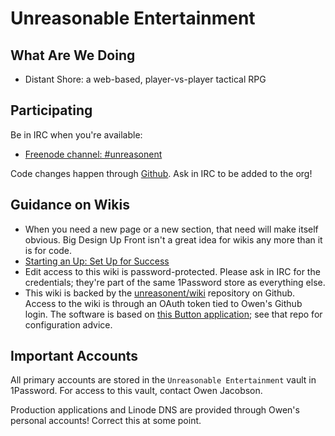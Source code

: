 # Unreasonable Entertainment

## What Are We Doing

* Distant Shore: a web-based, player-vs-player tactical RPG

## Participating

Be in IRC when you're available:

* [Freenode channel: #unreasonent](irc://irc.freenode.org/#unreasonent)

Code changes happen through [Github](https://github.com/unreasonent/). Ask in IRC to be added to the org!

## Guidance on Wikis

* When you need a new page or a new section, that need will make itself obvious. Big Design Up Front isn't a great idea for wikis any more than it is for code.
* [Starting an Up: Set Up for Success](https://startinganup.wordpress.com/2016/06/20/set-up-for-success/)
* Edit access to this wiki is password-protected. Please ask in IRC for the credentials; they're part of the same 1Password store as everything else.
* This wiki is backed by the [unreasonent/wiki](https://github.com/unreasonent/wiki) repository on Github. Access to the wiki is through an OAuth token tied to Owen's Github login. The software is based on [this Button application](https://github.com/naoa/gollum-on-heroku); see that repo for configuration advice.

## Important Accounts

All primary accounts are stored in the `Unreasonable Entertainment` vault in 1Password. For access to this vault, contact Owen Jacobson.

Production applications and Linode DNS are provided through Owen's personal accounts! Correct this at some point.